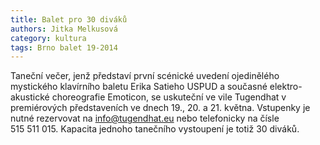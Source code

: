 ```yaml
---
title: Balet pro 30 diváků
authors: Jitka Melkusová
category: kultura
tags: Brno balet 19-2014
---
```


Taneční večer, jenž představí první scénické uvedení ojedinělého mystického klavírního baletu Erika Satieho USPUD a současné elektro-akustické choreografie Emoticon, se uskuteční ve vile Tugendhat v premiérových představeních ve dnech 19., 20. a 21. května. Vstupenky je nutné rezervovat na <info@tugendhat.eu> nebo telefonicky na čísle 515 511 015. Kapacita jednoho tanečního vystoupení je totiž 30 diváků.